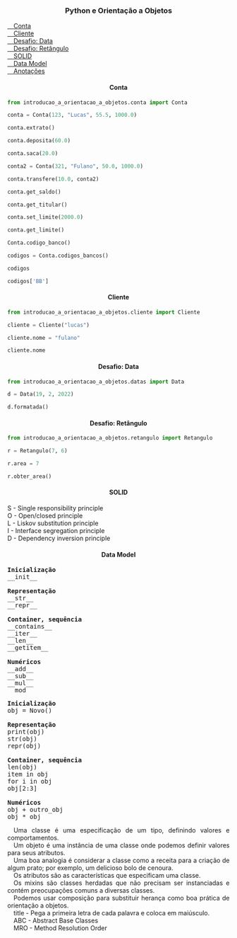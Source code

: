 <h3 align="center">Python e Orientação a Objetos</h3>

<p align="left">
    <a href="#conta">&emsp;Conta</a> <br>
    <a href="#cliente">&emsp;Cliente</a> <br>
    <a href="#desafio_data">&emsp;Desafio: Data</a> <br>
    <a href="#desafio_retangulo">&emsp;Desafio: Retângulo</a> <br>
    <a href="#solid">&emsp;SOLID</a> <br>
    <a href="#data_model">&emsp;Data Model</a> <br>
    <a href="#anotacoes">&emsp;Anotações</a>
</p>

<h4 id="conta" align="center">Conta</h4>

```python
from introducao_a_orientacao_a_objetos.conta import Conta
```

```python
conta = Conta(123, "Lucas", 55.5, 1000.0)
```

```python
conta.extrato()
```

```python
conta.deposita(60.0)
```

```python
conta.saca(20.0)
```

```python
conta2 = Conta(321, "Fulano", 50.0, 1000.0)
```

```python
conta.transfere(10.0, conta2)
```

```python
conta.get_saldo()
```

```python
conta.get_titular()
```

```python
conta.set_limite(2000.0)
```

```python
conta.get_limite()
```

```python
Conta.codigo_banco()
```

```python
codigos = Conta.codigos_bancos()
```

```python
codigos
```

```python
codigos['BB']
```

<h4 id="cliente" align="center">Cliente</h4>

```python
from introducao_a_orientacao_a_objetos.cliente import Cliente
```

```python
cliente = Cliente("lucas")
```

```python
cliente.nome = "fulano"
```

```python
cliente.nome
```

<h4 id="desafio_data" align="center">Desafio: Data</h4>

```python
from introducao_a_orientacao_a_objetos.datas import Data
```

```python
d = Data(19, 2, 2022)
```

```python
d.formatada()
```

<h4 id="desafio_retangulo" align="center">Desafio: Retângulo</h4>

```python
from introducao_a_orientacao_a_objetos.retangulo import Retangulo
```

```python
r = Retangulo(7, 6)
```

```python
r.area = 7
```

```python
r.obter_area()
```

<h4 id="solid" align="center">SOLID</h4>

<p align="left">
    S - Single responsibility principle <br>
    O - Open/closed principle <br>
    L - Liskov substitution principle <br>
    I - Interface segregation principle <br>
    D - Dependency inversion principle
</p>

<h4 id="data_model" align="center">Data Model</h4>

<pre>
<strong>Inicialização</strong>   
__init__

<strong>Representação</strong> 
__str__   
__repr__

<strong>Container, sequência</strong>    
__contains__    
__iter__    
__len__     
__getitem__

<strong>Numéricos</strong>   
__add__     
__sub__     
__mul__     
__mod__
</pre>

<pre>
<strong>Inicialização</strong>   
obj = Novo()

<strong>Representação</strong> 
print(obj)
str(obj)
repr(obj)

<strong>Container, sequência</strong>    
len(obj)
item in obj
for i in obj
obj[2:3]

<strong>Numéricos</strong>   
obj + outro_obj
obj * obj
</pre>

<p id="anotacoes" align="justify">
    &emsp;Uma classe é uma especificação de um tipo, definindo valores e comportamentos. <br>
    &emsp;Um objeto é uma instância de uma classe onde podemos definir valores para seus atributos. <br>
    &emsp;Uma boa analogia é considerar a classe como a receita para a criação de algum prato; por exemplo, um delicioso bolo de cenoura. <br>
    &emsp;Os atributos são as características que especificam uma classe. <br>
    &emsp;Os mixins são classes herdadas que não precisam ser instanciadas e contém preocupações comuns a diversas classes. <br>
    &emsp;Podemos usar composição para substituir herança como boa prática de orientação a objetos. <br>
    &emsp;title - Pega a primeira letra de cada palavra e coloca em maiúsculo. <br>
    &emsp;ABC - Abstract Base Classes <br>
    &emsp;MRO - Method Resolution Order
</p>